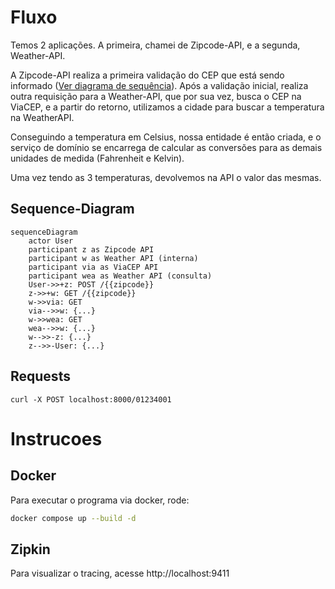 # Fluxo
Temos 2 aplicações. A primeira, chamei de Zipcode-API, e a segunda, Weather-API.

A Zipcode-API realiza a primeira validação do CEP que está sendo informado ([Ver diagrama de sequência](#sequence-diagram)).
Após a validação inicial, realiza outra requisição para a Weather-API, que por sua vez, busca o CEP na ViaCEP, e a partir do retorno, utilizamos a cidade para buscar a temperatura na WeatherAPI.

Conseguindo a temperatura em Celsius, nossa entidade é então criada, e o serviço de domínio se encarrega de calcular as conversões para as demais unidades de medida (Fahrenheit e Kelvin).

Uma vez tendo as 3 temperaturas, devolvemos na API o valor das mesmas.

## Sequence-Diagram

```mermaid
sequenceDiagram
    actor User
    participant z as Zipcode API
    participant w as Weather API (interna)
    participant via as ViaCEP API
    participant wea as Weather API (consulta)
    User->>+z: POST /{{zipcode}}
    z->>+w: GET /{{zipcode}}
    w->>via: GET
    via-->>w: {...}
    w->>wea: GET
    wea-->>w: {...}
    w-->>-z: {...}
    z-->>-User: {...}
```

## Requests

```curl
curl -X POST localhost:8000/01234001
```

# Instrucoes

## Docker

Para executar o programa via docker, rode:
```sh
docker compose up --build -d
```

## Zipkin

Para visualizar o tracing, acesse http://localhost:9411
